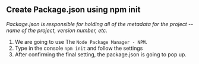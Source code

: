 ## Create Package.json using npm init
*Package.json is responsible for holding all of the metadata for the project -- name of the project, version number, etc.*

1. We are going to use The `Node Package Manager - NPM`.
2. Type in the console `npm init` and follow the settings
3. After confirming the final setting, the package.json is going to pop up.
